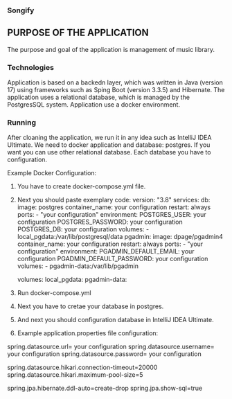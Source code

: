 ### Songify
## PURPOSE OF THE APPLICATION

The purpose and goal of the application is management of music library.

### Technologies

Application is based on a backedn layer, which was written in Java (version 17) using frameworks such as Sping Boot (version 3.3.5) and Hibernate. 
The application uses a relational database, which is managed by the PostgresSQL system. Application use a docker environment.

### Running
After cloaning the application, we run it in any idea such as IntelliJ IDEA Ultimate. We need to docker application and database: postgres. If you want you
can use other relational database. Each database you have to configuration.

Example Docker Configuration:
1. You have to create docker-compose.yml file.
2. Next you should paste exemplary code:
   version: "3.8"
   services:
      db:
        image: postgres
        container_name: your configuration
        restart: always
        ports:
          - "your configuration"
        environment:
          POSTGRES_USER: your configuration
          POSTGRES_PASSWORD: your configuration
          POSTGRES_DB: your configuration
        volumes:
          - local_pgdata:/var/lib/postgresql/data
      pgadmin:
        image: dpage/pgadmin4
        container_name: your configuration
        restart: always
        ports:
          - "your configuration"
        environment:
          PGADMIN_DEFAULT_EMAIL: your configuration
          PGADMIN_DEFAULT_PASSWORD: your configuration
        volumes:
          - pgadmin-data:/var/lib/pgadmin

    volumes:
      local_pgdata:
      pgadmin-data:
   
3. Run docker-compose.yml
4. Next you have to cretae your database in postgres.
5. And next you should configuration database in IntelliJ IDEA Ultimate.
6. Example application.properties file configuration:

spring.datasource.url= your configuration
spring.datasource.username= your configuration
spring.datasource.password= your configuration

spring.datasource.hikari.connection-timeout=20000
spring.datasource.hikari.maximum-pool-size=5

spring.jpa.hibernate.ddl-auto=create-drop
spring.jpa.show-sql=true
  
